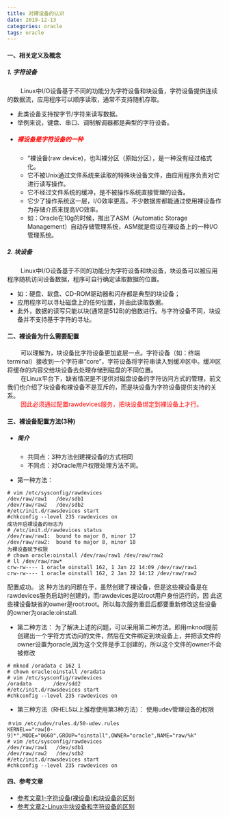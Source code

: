 ```yaml
---
title: 对裸设备的认识
date: 2019-12-13
categories: oracle
tags: oracle
---
```




#### 一、相关定义及概念

##### 1. 字符设备 
&nbsp;&nbsp;&nbsp;&nbsp;&nbsp;&nbsp;&nbsp;&nbsp;Linux中I/O设备基于不同的功能分为字符设备和块设备，字符设备提供连续的数据流，应用程序可以顺序读取，通常不支持随机存取。  

- 此类设备支持按字节/字符来读写数据。  
- 举例来说，键盘、串口、调制解调器都是典型的字符设备。  
- ##### <font color="red">裸设备是字符设备的一种</font>  
     * “裸设备(raw device)，也叫裸分区（原始分区），是一种没有经过格式化。 
     * 它不被Unix通过文件系统来读取的特殊块设备文件，由应用程序负责对它进行读写操作。  
     * 它不经过文件系统的缓冲，是不被操作系统直接管理的设备。   
     * 它少了操作系统这一层，I/O效率更高。不少数据库都能通过使用裸设备作为存储介质来提高I/O效率。  
     * 如：Oracle在10g的时候，推出了ASM（Automatic Storage Management）自动存储管理系统，ASM就是假设在裸设备上的一种I/O管理系统。  


##### 2. 块设备
&nbsp;&nbsp;&nbsp;&nbsp;&nbsp;&nbsp;&nbsp;&nbsp;Linux中I/O设备基于不同的功能分为字符设备和块设备，块设备可以被应用程序随机访问设备数据，程序可自行确定读取数据的位置。

- 如：硬盘、软盘、CD-ROM驱动器和闪存都是典型的块设备；   
- 应用程序可以寻址磁盘上的任何位置，并由此读取数据。   
- 此外，数据的读写只能以块(通常是512B)的倍数进行。与字符设备不同，块设备并不支持基于字符的寻址。



#### 二、裸设备为什么需要配置

&nbsp;&nbsp;&nbsp;&nbsp;&nbsp;&nbsp;&nbsp;&nbsp;可以理解为，块设备比字符设备更加底层一点。字符设备（如：终端terminal）接收到一个字符串“core”，字符设备将字符串读入到缓冲区中。缓冲区将缓存的内容交给块设备去处理存储到磁盘的不同位置。   
&nbsp;&nbsp;&nbsp;&nbsp;&nbsp;&nbsp;&nbsp;&nbsp;在Linux平台下，缺省情况是不提供对磁盘设备的字符访问方式的管理，前文我们也介绍了块设备和裸设备不是互斥的，而是块设备为字符设备提供支持的关系。   
&nbsp;&nbsp;&nbsp;&nbsp;&nbsp;&nbsp;&nbsp;&nbsp;<font color="red">因此必须通过配置rawdevices服务，把块设备绑定到裸设备上才行。</font>



#### 三、裸设备配置方法(3种)

- ##### 简介
    * 共同点：3种方法创建裸设备的方式相同   
    * 不同点：对Oracle用户权限处理方法不同。

- 第一种方法：
```
# vim /etc/sysconfig/rawdevices
/dev/raw/raw1   /dev/sdb1
/dev/raw/raw2   /dev/sdb2
#/etc/init.d/rawsdevices start
#chkconfig --level 235 rawdevices on
成功开启裸设备的标志为
# /etc/init.d/rawdevices status
/dev/raw/raw1:  bound to major 8, minor 17
/dev/raw/raw2:  bound to major 8, minor 18
为裸设备赋予权限
# chown oracle:oinstall /dev/raw/raw1 /dev/raw/raw2
# ll /dev/raw/raw*
crw-rw---- 1 oracle oinstall 162, 1 Jan 22 14:09 /dev/raw/raw1
crw-rw---- 1 oracle oinstall 162, 2 Jan 22 14:12 /dev/raw/raw2

```
配置成功。
这 种方法的问题在于，虽然创建了裸设备，但是这些裸设备是在rawdevices服务启动时创建的，而rawdevices是以root用户身份运行的。因 此这些裸设备缺省的owner是root:root。所以每次服务重启后都要重新修改这些设备的owner为oracle:oinstall.

- 第二种方法：
为了解决上述的问题，可以采用第二种方法。即用mknod提前创建出一个字符方式访问的文件，然后在文件绑定到块设备上，并把该文件的owner设置为oracle,因为这个文件是手工创建的，所以这个文件的owner不会被修改
```
# mknod /oradata c 162 1
# chown oracle:oinstall /oradata
# vim /etc/sysconfig/rawdevices
/oradata       /dev/sdd2
#/etc/init.d/rawsdevices start
#chkconfig --level 235 rawdevices on
```
- 第三种方法（RHEL5以上推荐使用第3种方法）：
使用udev管理设备的权限
```
＃vim /etc/udev/rules.d/50-udev.rules
KERNEL=="raw[0-9]*",MODE="0660",GROUP="oinstall",OWNER="oracle",NAME="raw/%k"
# vim /etc/sysconfig/rawdevices
/dev/raw/raw1   /dev/sdb1
/dev/raw/raw2   /dev/sdb2
#/etc/init.d/rawsdevices start
#chkconfig --level 235 rawdevices on
```



#### 四、参考文章   

- [参考文章1-字符设备(裸设备)和块设备的区别](https://blog.csdn.net/lfyaa/article/details/8990249)   
- [参考文章2-Linux中块设备和字符设备的区别](https://blog.csdn.net/chienchia/article/details/39098925)

